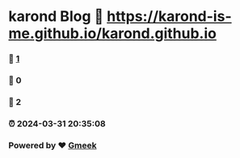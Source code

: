 # karond Blog :link: https://karond-is-me.github.io/karond.github.io 
### :page_facing_up: [1](https://karond-is-me.github.io/karond.github.io/tag.html) 
### :speech_balloon: 0 
### :hibiscus: 2 
### :alarm_clock: 2024-03-31 20:35:08 
### Powered by :heart: [Gmeek](https://github.com/Meekdai/Gmeek)
